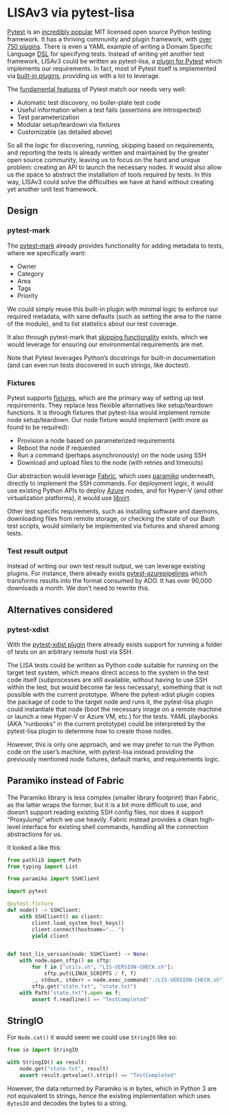 # LISAv3 via pytest-lisa

[Pytest](https://docs.pytest.org/en/stable/) is an [incredibly
popular](https://docs.pytest.org/en/stable/talks.html) MIT licensed open source
Python testing framework. It has a thriving community and plugin framework, with
[over 750 plugins](https://plugincompat.herokuapp.com/). There is even a YAML
example of writing a Domain Specific Language
[DSL](https://docs.pytest.org/en/stable/example/nonpython.html#yaml-plugin) for
specifying tests. Instead of writing yet another test framework, LISAv3 could be
written as pytest-lisa, a [plugin for
Pytest](https://docs.pytest.org/en/stable/writing_plugins.html) which implements
our requirements. In fact, most of Pytest itself is implemented via [built-in
plugins](https://docs.pytest.org/en/stable/plugins.html), providing us with a
lot to leverage.

The [fundamental features](https://www.youtube.com/watch?v=CMuSn9cofbI) of
Pytest match our needs very well:

* Automatic test discovery, no boiler-plate test code
* Useful information when a test fails (assertions are introspected)
* Test parameterization
* Modular setup/teardown via fixtures
* Customizable (as detailed above)

So all the logic for discovering, running, skipping based on requirements, and
reporting the tests is already written and maintained by the greater open source
community, leaving us to focus on the hard and unique problem: creating an API
to launch the necessary nodes. It would also allow us the space to abstract the
installation of tools required by tests. In this way, LISAv3 could solve the
difficulties we have at hand without creating yet another unit test framework.

## Design

### pytest-mark

The [pytest-mark](https://docs.pytest.org/en/stable/mark.html) already provides
functionality for adding metadata to tests, where we specifically want:

* Owner
* Category
* Area
* Tags
* Priority

We could simply reuse this built-in plugin with minimal logic to enforce our
required metadata, with sane defaults (such as setting the area to the name of
the module), and to list statistics about our test coverage.

It also through pytest-mark that [skipping
functionality](https://docs.pytest.org/en/stable/skipping.html) exists, which we
would leverage for ensuring our environmental requirements are met.

Note that Pytest leverages Python’s docstrings for built-in documentation (and
can even run tests discovered in such strings, like doctest).

### Fixtures

Pytest supports [fixtures](https://docs.pytest.org/en/stable/fixture.html),
which are the primary way of setting up test requirements. They replace less
flexible alternatives like setup/teardown functions. It is through fixtures that
pytest-lisa would implement remote node setup/teardown. Our node fixture would
implement (with more as found to be required):

* Provision a node based on parameterized requirements
* Reboot the node if requested
* Run a command (perhaps asynchronously) on the node using SSH
* Download and upload files to the node (with retries and timeouts)

Our abstraction would leverage
[Fabric](https://docs.fabfile.org/en/stable/index.html), which uses
[paramiko](https://docs.paramiko.org/en/stable/) underneath, directly to
implement the SSH commands. For deployment logic, it would use existing Python APIs to deploy
[Azure](https://aka.ms/azsdk/python/all) nodes, and for Hyper-V (and other
virtualization platforms), it would use
[libvirt](https://libvirt.org/python.html).

Other test specific requirements, such as installing software and daemons,
downloading files from remote storage, or checking the state of our Bash test
scripts, would similarly be implemented via fixtures and shared among tests.

### Test result output

Instead of writing our own test result output, we can leverage existing plugins.
For instance, there already exists
[pytest-azurepipelines](https://pypi.org/project/pytest-azurepipelines/) which
transforms results into the format consumed by ADO. It has over 90,000 downloads
a month. We don’t need to rewrite this.

## Alternatives considered

### pytest-xdist

With the [pytest-xdist plugin](https://github.com/pytest-dev/pytest-xdist) there
already exists support for running a folder of tests on an arbitrary remote host
via SSH.

The LISA tests could be written as Python code suitable for running on the
target test system, which means direct access to the system in the test code
itself (subprocesses are still available, without having to use SSH within the
test, but would become far less necessary), something that is not possible with
the current prototype. Where the pytest-xdist plugin copies the package of code
to the target node and runs it, the pytest-lisa plugin could instantiate that
node (boot the necessary image on a remote machine or launch a new Hyper-V or
Azure VM, etc.) for the tests. YAML playbooks (AKA “runbooks” in the current
prototype) could be interpreted by the pytest-lisa plugin to determine how to
create those nodes.

However, this is only one approach, and we may prefer to run the Python code on
the user’s machine, with pytest-lisa instead providing the previously mentioned
node fixtures, default marks, and requirements logic.

## Paramiko instead of Fabric

The Paramiko library is less complex (smaller library footprint) than Fabric, as
the latter wraps the former, but it is a bit more difficult to use, and doesn’t
support reading existing SSH config files, nor does it support “ProxyJump” which
we use heavily. Fabric instead provides a clean high-level interface for
existing shell commands, handling all the connection abstractions for us.

It looked a like this:

```python
from pathlib import Path
from typing import List

from paramiko import SSHClient

import pytest

@pytest.fixture
def node() -> SSHClient:
    with SSHClient() as client:
        client.load_system_host_keys()
        client.connect(hostname="...")
        yield client


def test_lis_version(node: SSHClient) -> None:
    with node.open_sftp() as sftp:
        for f in ["utils.sh", "LIS-VERSION-CHECK.sh"]:
            sftp.put(LINUX_SCRIPTS / f, f)
        _, stdout, stderr = node.exec_command("./LIS-VERSION-CHECK.sh")
        sftp.get("state.txt", "state.txt")
    with Path("state.txt").open as f:
        assert f.readline() == "TestCompleted"
```
## StringIO

For `Node.cat()` it would seem we could use `StringIO` like so:

```python
from io import StringIO

with StringIO() as result:
    node.get("state.txt", result)
    assert result.getvalue().strip() == "TestCompleted"
```

However, the data returned by Paramiko is in bytes, which in Python 3 are not
equivalent to strings, hence the existing implementation which uses `BytesIO`
and decodes the bytes to a string.
